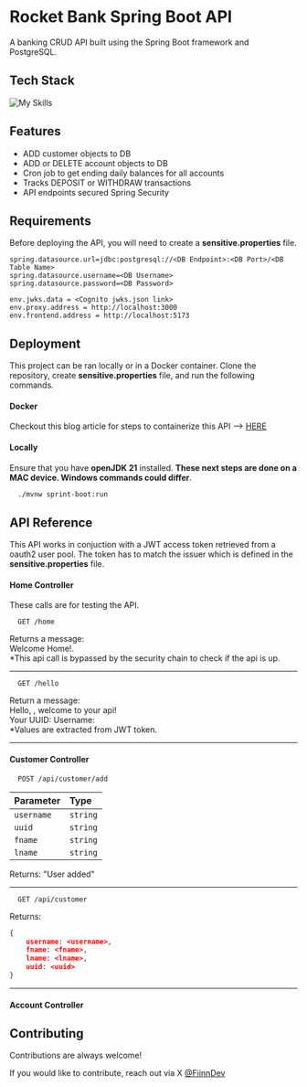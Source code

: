 
# Rocket Bank Spring Boot API

A banking CRUD API built using the Spring Boot framework and PostgreSQL.


## Tech Stack

![My Skills](https://skillicons.dev/icons?i=java,spring,docker,maven,postgres)

## Features

- ADD customer objects to DB
- ADD or DELETE account objects to DB
- Cron job to get ending daily balances for all accounts
- Tracks DEPOSIT or WITHDRAW transactions
- API endpoints secured Spring Security


## Requirements

Before deploying the API, you will need to create a **sensitive.properties** file.

```
spring.datasource.url=jdbc:postgresql://<DB Endpoint>:<DB Port>/<DB Table Name>
spring.datasource.username=<DB Username>
spring.datasource.password=<DB Password>

env.jwks.data = <Cognito jwks.json link>
env.proxy.address = http://localhost:3000
env.frontend.address = http://localhost:5173
```
    
## Deployment

This project can be ran locally or in a Docker container. Clone the repository, create **sensitive.properties** file, and run the following commands.

#### Docker

Checkout this blog article for steps to containerize this API --> [HERE](https://dev.to/tevindeale/containerize-a-java-spring-boot-app-1op3)

#### Locally
Ensure that you have **openJDK 21** installed. **These next steps are done on a MAC device. Windows commands could differ**.

```bash
  ./mvnw sprint-boot:run
```

## API Reference

This API works in conjuction with a JWT access token retrieved from a oauth2 user pool. The token has to match the issuer which is defined in the **sensitive.properties** file.

#### Home Controller

These calls are for testing the API.

```http
  GET /home
```
Returns a message:  
Welcome Home!.  
*This api call is bypassed by the security chain to check if the api is up.

---
```http
  GET /hello
```
Return a message:  
Hello, <name>, welcome to your api!  
Your UUID: <uuid>
Username: <username>  
*Values are extracted from JWT token.

---

#### Customer Controller

```http
  POST /api/customer/add
```

| Parameter | Type     | 
| :-------- | :------- | 
| `username` | `string` |
| `uuid` | `string` |
| `fname` | `string` |
| `lname` | `string` |

Returns: "User added"

---

```http
  GET /api/customer
```

Returns:
```json
{
    username: <username>,
    fname: <fname>,
    lname: <lname>,
    uuid: <uuid>
}
```
---
#### Account Controller




## Contributing

Contributions are always welcome!

If you would like to contribute, reach out via X [@FiinnDev](https://x.com/FiinnDev)


